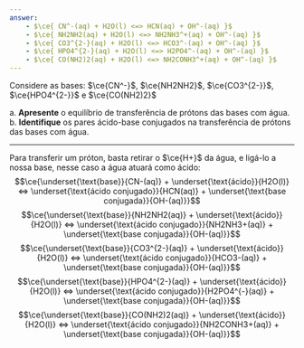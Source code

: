 ```yaml
---
answer:
    - $\ce{ CN^-(aq) + H2O(l) <=> HCN(aq) + OH^-(aq) }$
    - $\ce{ NH2NH2(aq) + H2O(l) <=> NH2NH3^+(aq) + OH^-(aq) }$
    - $\ce{ CO3^{2-}(aq) + H2O(l) <=> HCO3^-(aq) + OH^-(aq) }$
    - $\ce{ HPO4^{2-}(aq) + H2O(l) <=> H2PO4^-(aq) + OH^-(aq) }$
    - $\ce{ CO(NH2)2(aq) + H2O(l) <=> NH2CONH3^+(aq) + OH^-(aq) }$
---
```


Considere as bases: $\ce{CN^-}$, $\ce{NH2NH2}$, $\ce{CO3^{2-}}$, $\ce{HPO4^{2-}}$ e $\ce{CO(NH2)2}$

a. **Apresente** o equilíbrio de transferência de prótons das bases com água.
b. **Identifique** os pares ácido-base conjugados na transferência de prótons das bases com água.

---

Para transferir um próton, basta retirar o $\ce{H+}$ da água, e ligá-lo a nossa base, nesse caso a água atuará como ácido:
$$\ce{\underset{\text{base}}{CN-(aq)} + \underset{\text{ácido}}{H2O(l)} <=> \underset{\text{ácido conjugado}}{HCN(aq)} + \underset{\text{base conjugada}}{OH-(aq)}}$$
$$\ce{\underset{\text{base}}{NH2NH2(aq)} + \underset{\text{ácido}}{H2O(l)} <=> \underset{\text{ácido conjugado}}{NH2NH3+(aq)} + \underset{\text{base conjugada}}{OH-(aq)}}$$
$$\ce{\underset{\text{base}}{CO3^{2-}(aq)} + \underset{\text{ácido}}{H2O(l)} <=> \underset{\text{ácido conjugado}}{HCO3-(aq)} + \underset{\text{base conjugada}}{OH-(aq)}}$$
$$\ce{\underset{\text{base}}{HPO4^{2-}(aq)} + \underset{\text{ácido}}{H2O(l)} <=> \underset{\text{ácido conjugado}}{H2PO4^{-}(aq)} + \underset{\text{base conjugada}}{OH-(aq)}}$$
$$\ce{\underset{\text{base}}{CO(NH2)2(aq)} + \underset{\text{ácido}}{H2O(l)} <=> \underset{\text{ácido conjugado}}{NH2CONH3+(aq)} + \underset{\text{base conjugada}}{OH-(aq)}}$$
